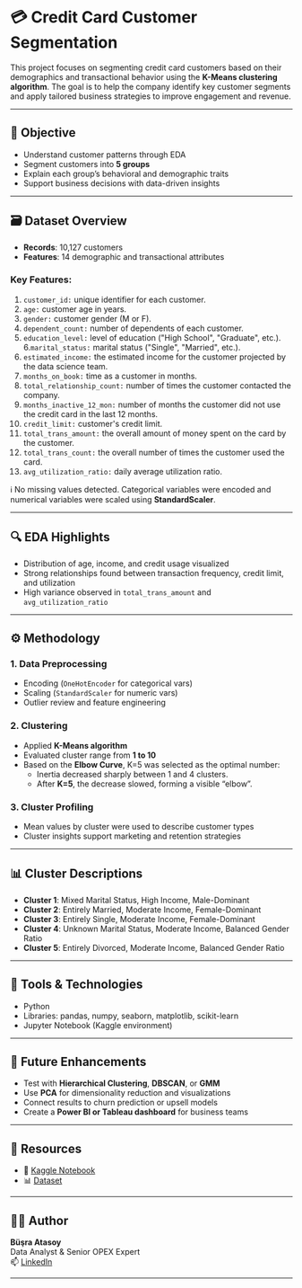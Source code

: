 # 💳 Credit Card Customer Segmentation

This project focuses on segmenting credit card customers based on their demographics and transactional behavior using the **K-Means clustering algorithm**. The goal is to help the company identify key customer segments and apply tailored business strategies to improve engagement and revenue.

---

## 📌 Objective

- Understand customer patterns through EDA
- Segment customers into **5 groups**
- Explain each group’s behavioral and demographic traits
- Support business decisions with data-driven insights

---

## 🗃 Dataset Overview

- **Records**: 10,127 customers
- **Features**: 14 demographic and transactional attributes

### Key Features:
1. `customer_id:` unique identifier for each customer.
2. `age:` customer age in years.
3. `gender:` customer gender (M or F).
4. `dependent_count:` number of dependents of each customer.
5. `education_level:` level of education ("High School", "Graduate", etc.).
6.`marital_status:` marital status ("Single", "Married", etc.).
7. `estimated_income:` the estimated income for the customer projected by the data science team.
8. `months_on_book:` time as a customer in months.
9. `total_relationship_count:` number of times the customer contacted the company.
10. `months_inactive_12_mon:` number of months the customer did not use the credit card in the last 12 months.
11. `credit_limit:` customer's credit limit.
12. `total_trans_amount:` the overall amount of money spent on the card by the customer.
13. `total_trans_count:` the overall number of times the customer used the card.
14. `avg_utilization_ratio:` daily average utilization ratio.

ℹ️ No missing values detected. Categorical variables were encoded and numerical variables were scaled using **StandardScaler**.

---

## 🔍 EDA Highlights

- Distribution of age, income, and credit usage visualized
- Strong relationships found between transaction frequency, credit limit, and utilization
- High variance observed in `total_trans_amount` and `avg_utilization_ratio`

---

## ⚙️ Methodology

### 1. Data Preprocessing
- Encoding (`OneHotEncoder` for categorical vars)
- Scaling (`StandardScaler` for numeric vars)
- Outlier review and feature engineering

### 2. Clustering
- Applied **K-Means algorithm**
- Evaluated cluster range from **1 to 10**
- Based on the **Elbow Curve**, K=5 was selected as the optimal number:
  - Inertia decreased sharply between 1 and 4 clusters.
  - After **K=5**, the decrease slowed, forming a visible “elbow”.

### 3. Cluster Profiling
- Mean values by cluster were used to describe customer types
- Cluster insights support marketing and retention strategies

---

## 📊 Cluster Descriptions

- **Cluster 1**: Mixed Marital Status, High Income, Male-Dominant  
- **Cluster 2**: Entirely Married, Moderate Income, Female-Dominant
- **Cluster 3**: Entirely Single, Moderate Income, Female-Dominant
- **Cluster 4**: Unknown Marital Status, Moderate Income, Balanced Gender Ratio
- **Cluster 5**: Entirely Divorced, Moderate Income, Balanced Gender Ratio

---

## 🧰 Tools & Technologies

- Python  
- Libraries: pandas, numpy, seaborn, matplotlib, scikit-learn  
- Jupyter Notebook (Kaggle environment)

---

## 🔮 Future Enhancements

- Test with **Hierarchical Clustering**, **DBSCAN**, or **GMM**
- Use **PCA** for dimensionality reduction and visualizations
- Connect results to churn prediction or upsell models
- Create a **Power BI or Tableau dashboard** for business teams

---

## 🔗 Resources

- 📘 [Kaggle Notebook](https://www.kaggle.com/code/busraatasoy/credit-card-customer-segmentation-analysis)
- 📊 [Dataset](https://www.kaggle.com/datasets/busraatasoy/credit-card-customer-segmentation-data)

---

## 👩‍💻 Author

**Büşra Atasoy**  
Data Analyst & Senior OPEX Expert  
📫 [LinkedIn](https://www.linkedin.com/in/busraatasoy)

---


